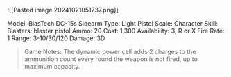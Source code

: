 ![[Pasted image 20241021051737.png]]

Model: BlasTech DC-15s Sidearm
Type: Light Pistol
Scale: Character
Skill: Blasters: blaster pistol
Ammo: 20
Cost: 1,300
Availability: 3, R or X
Fire Rate: 1
Range: 3-10/30/120
Damage: 3D

> Game Notes: The dynamic power cell adds 2 charges to the ammunition count every round the weapon is not fired, up to maximum capacity.